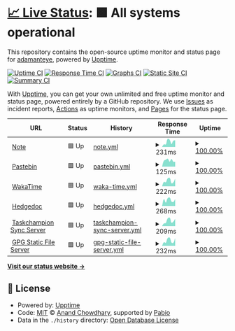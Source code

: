 # [📈 Live Status](https://status.adamanteye.cc): <!--live status--> **🟩 All systems operational**

This repository contains the open-source uptime monitor and status page for [adamanteye](note.adamanteye.cc), powered by [Upptime](https://github.com/upptime/upptime).

[![Uptime CI](https://github.com/adamanteye/upptime/workflows/Uptime%20CI/badge.svg)](https://github.com/adamanteye/upptime/actions?query=workflow%3A%22Uptime+CI%22)
[![Response Time CI](https://github.com/adamanteye/upptime/workflows/Response%20Time%20CI/badge.svg)](https://github.com/adamanteye/upptime/actions?query=workflow%3A%22Response+Time+CI%22)
[![Graphs CI](https://github.com/adamanteye/upptime/workflows/Graphs%20CI/badge.svg)](https://github.com/adamanteye/upptime/actions?query=workflow%3A%22Graphs+CI%22)
[![Static Site CI](https://github.com/adamanteye/upptime/workflows/Static%20Site%20CI/badge.svg)](https://github.com/adamanteye/upptime/actions?query=workflow%3A%22Static+Site+CI%22)
[![Summary CI](https://github.com/adamanteye/upptime/workflows/Summary%20CI/badge.svg)](https://github.com/adamanteye/upptime/actions?query=workflow%3A%22Summary+CI%22)

With [Upptime](https://upptime.js.org), you can get your own unlimited and free uptime monitor and status page, powered entirely by a GitHub repository. We use [Issues](https://github.com/adamanteye/upptime/issues) as incident reports, [Actions](https://github.com/adamanteye/upptime/actions) as uptime monitors, and [Pages](https://status.adamanteye.cc) for the status page.

<!--start: status pages-->
<!-- This summary is generated by Upptime (https://github.com/upptime/upptime) -->
<!-- Do not edit this manually, your changes will be overwritten -->
<!-- prettier-ignore -->
| URL | Status | History | Response Time | Uptime |
| --- | ------ | ------- | ------------- | ------ |
| <img alt="" src="https://icons.duckduckgo.com/ip3/note.adamanteye.cc.ico" height="13"> [Note](https://note.adamanteye.cc) | 🟩 Up | [note.yml](https://github.com/adamanteye/upptime/commits/HEAD/history/note.yml) | <details><summary><img alt="Response time graph" src="./graphs/note/response-time-week.png" height="20"> 231ms</summary><br><a href="https://status.adamanteye.cc/history/note"><img alt="Response time 242" src="https://img.shields.io/endpoint?url=https%3A%2F%2Fraw.githubusercontent.com%2Fadamanteye%2Fupptime%2FHEAD%2Fapi%2Fnote%2Fresponse-time.json"></a><br><a href="https://status.adamanteye.cc/history/note"><img alt="24-hour response time 305" src="https://img.shields.io/endpoint?url=https%3A%2F%2Fraw.githubusercontent.com%2Fadamanteye%2Fupptime%2FHEAD%2Fapi%2Fnote%2Fresponse-time-day.json"></a><br><a href="https://status.adamanteye.cc/history/note"><img alt="7-day response time 231" src="https://img.shields.io/endpoint?url=https%3A%2F%2Fraw.githubusercontent.com%2Fadamanteye%2Fupptime%2FHEAD%2Fapi%2Fnote%2Fresponse-time-week.json"></a><br><a href="https://status.adamanteye.cc/history/note"><img alt="30-day response time 256" src="https://img.shields.io/endpoint?url=https%3A%2F%2Fraw.githubusercontent.com%2Fadamanteye%2Fupptime%2FHEAD%2Fapi%2Fnote%2Fresponse-time-month.json"></a><br><a href="https://status.adamanteye.cc/history/note"><img alt="1-year response time 242" src="https://img.shields.io/endpoint?url=https%3A%2F%2Fraw.githubusercontent.com%2Fadamanteye%2Fupptime%2FHEAD%2Fapi%2Fnote%2Fresponse-time-year.json"></a></details> | <details><summary><a href="https://status.adamanteye.cc/history/note">100.00%</a></summary><a href="https://status.adamanteye.cc/history/note"><img alt="All-time uptime 99.98%" src="https://img.shields.io/endpoint?url=https%3A%2F%2Fraw.githubusercontent.com%2Fadamanteye%2Fupptime%2FHEAD%2Fapi%2Fnote%2Fuptime.json"></a><br><a href="https://status.adamanteye.cc/history/note"><img alt="24-hour uptime 100.00%" src="https://img.shields.io/endpoint?url=https%3A%2F%2Fraw.githubusercontent.com%2Fadamanteye%2Fupptime%2FHEAD%2Fapi%2Fnote%2Fuptime-day.json"></a><br><a href="https://status.adamanteye.cc/history/note"><img alt="7-day uptime 100.00%" src="https://img.shields.io/endpoint?url=https%3A%2F%2Fraw.githubusercontent.com%2Fadamanteye%2Fupptime%2FHEAD%2Fapi%2Fnote%2Fuptime-week.json"></a><br><a href="https://status.adamanteye.cc/history/note"><img alt="30-day uptime 99.96%" src="https://img.shields.io/endpoint?url=https%3A%2F%2Fraw.githubusercontent.com%2Fadamanteye%2Fupptime%2FHEAD%2Fapi%2Fnote%2Fuptime-month.json"></a><br><a href="https://status.adamanteye.cc/history/note"><img alt="1-year uptime 99.98%" src="https://img.shields.io/endpoint?url=https%3A%2F%2Fraw.githubusercontent.com%2Fadamanteye%2Fupptime%2FHEAD%2Fapi%2Fnote%2Fuptime-year.json"></a></details>
| <img alt="" src="https://icons.duckduckgo.com/ip3/bin.adamanteye.cc.ico" height="13"> [Pastebin](https://bin.adamanteye.cc) | 🟩 Up | [pastebin.yml](https://github.com/adamanteye/upptime/commits/HEAD/history/pastebin.yml) | <details><summary><img alt="Response time graph" src="./graphs/pastebin/response-time-week.png" height="20"> 125ms</summary><br><a href="https://status.adamanteye.cc/history/pastebin"><img alt="Response time 147" src="https://img.shields.io/endpoint?url=https%3A%2F%2Fraw.githubusercontent.com%2Fadamanteye%2Fupptime%2FHEAD%2Fapi%2Fpastebin%2Fresponse-time.json"></a><br><a href="https://status.adamanteye.cc/history/pastebin"><img alt="24-hour response time 100" src="https://img.shields.io/endpoint?url=https%3A%2F%2Fraw.githubusercontent.com%2Fadamanteye%2Fupptime%2FHEAD%2Fapi%2Fpastebin%2Fresponse-time-day.json"></a><br><a href="https://status.adamanteye.cc/history/pastebin"><img alt="7-day response time 125" src="https://img.shields.io/endpoint?url=https%3A%2F%2Fraw.githubusercontent.com%2Fadamanteye%2Fupptime%2FHEAD%2Fapi%2Fpastebin%2Fresponse-time-week.json"></a><br><a href="https://status.adamanteye.cc/history/pastebin"><img alt="30-day response time 149" src="https://img.shields.io/endpoint?url=https%3A%2F%2Fraw.githubusercontent.com%2Fadamanteye%2Fupptime%2FHEAD%2Fapi%2Fpastebin%2Fresponse-time-month.json"></a><br><a href="https://status.adamanteye.cc/history/pastebin"><img alt="1-year response time 147" src="https://img.shields.io/endpoint?url=https%3A%2F%2Fraw.githubusercontent.com%2Fadamanteye%2Fupptime%2FHEAD%2Fapi%2Fpastebin%2Fresponse-time-year.json"></a></details> | <details><summary><a href="https://status.adamanteye.cc/history/pastebin">100.00%</a></summary><a href="https://status.adamanteye.cc/history/pastebin"><img alt="All-time uptime 100.00%" src="https://img.shields.io/endpoint?url=https%3A%2F%2Fraw.githubusercontent.com%2Fadamanteye%2Fupptime%2FHEAD%2Fapi%2Fpastebin%2Fuptime.json"></a><br><a href="https://status.adamanteye.cc/history/pastebin"><img alt="24-hour uptime 100.00%" src="https://img.shields.io/endpoint?url=https%3A%2F%2Fraw.githubusercontent.com%2Fadamanteye%2Fupptime%2FHEAD%2Fapi%2Fpastebin%2Fuptime-day.json"></a><br><a href="https://status.adamanteye.cc/history/pastebin"><img alt="7-day uptime 100.00%" src="https://img.shields.io/endpoint?url=https%3A%2F%2Fraw.githubusercontent.com%2Fadamanteye%2Fupptime%2FHEAD%2Fapi%2Fpastebin%2Fuptime-week.json"></a><br><a href="https://status.adamanteye.cc/history/pastebin"><img alt="30-day uptime 100.00%" src="https://img.shields.io/endpoint?url=https%3A%2F%2Fraw.githubusercontent.com%2Fadamanteye%2Fupptime%2FHEAD%2Fapi%2Fpastebin%2Fuptime-month.json"></a><br><a href="https://status.adamanteye.cc/history/pastebin"><img alt="1-year uptime 100.00%" src="https://img.shields.io/endpoint?url=https%3A%2F%2Fraw.githubusercontent.com%2Fadamanteye%2Fupptime%2FHEAD%2Fapi%2Fpastebin%2Fuptime-year.json"></a></details>
| <img alt="" src="https://icons.duckduckgo.com/ip3/wakatime.adamanteye.cc.ico" height="13"> [WakaTime](https://wakatime.adamanteye.cc) | 🟩 Up | [waka-time.yml](https://github.com/adamanteye/upptime/commits/HEAD/history/waka-time.yml) | <details><summary><img alt="Response time graph" src="./graphs/waka-time/response-time-week.png" height="20"> 222ms</summary><br><a href="https://status.adamanteye.cc/history/waka-time"><img alt="Response time 227" src="https://img.shields.io/endpoint?url=https%3A%2F%2Fraw.githubusercontent.com%2Fadamanteye%2Fupptime%2FHEAD%2Fapi%2Fwaka-time%2Fresponse-time.json"></a><br><a href="https://status.adamanteye.cc/history/waka-time"><img alt="24-hour response time 298" src="https://img.shields.io/endpoint?url=https%3A%2F%2Fraw.githubusercontent.com%2Fadamanteye%2Fupptime%2FHEAD%2Fapi%2Fwaka-time%2Fresponse-time-day.json"></a><br><a href="https://status.adamanteye.cc/history/waka-time"><img alt="7-day response time 222" src="https://img.shields.io/endpoint?url=https%3A%2F%2Fraw.githubusercontent.com%2Fadamanteye%2Fupptime%2FHEAD%2Fapi%2Fwaka-time%2Fresponse-time-week.json"></a><br><a href="https://status.adamanteye.cc/history/waka-time"><img alt="30-day response time 215" src="https://img.shields.io/endpoint?url=https%3A%2F%2Fraw.githubusercontent.com%2Fadamanteye%2Fupptime%2FHEAD%2Fapi%2Fwaka-time%2Fresponse-time-month.json"></a><br><a href="https://status.adamanteye.cc/history/waka-time"><img alt="1-year response time 227" src="https://img.shields.io/endpoint?url=https%3A%2F%2Fraw.githubusercontent.com%2Fadamanteye%2Fupptime%2FHEAD%2Fapi%2Fwaka-time%2Fresponse-time-year.json"></a></details> | <details><summary><a href="https://status.adamanteye.cc/history/waka-time">100.00%</a></summary><a href="https://status.adamanteye.cc/history/waka-time"><img alt="All-time uptime 99.86%" src="https://img.shields.io/endpoint?url=https%3A%2F%2Fraw.githubusercontent.com%2Fadamanteye%2Fupptime%2FHEAD%2Fapi%2Fwaka-time%2Fuptime.json"></a><br><a href="https://status.adamanteye.cc/history/waka-time"><img alt="24-hour uptime 100.00%" src="https://img.shields.io/endpoint?url=https%3A%2F%2Fraw.githubusercontent.com%2Fadamanteye%2Fupptime%2FHEAD%2Fapi%2Fwaka-time%2Fuptime-day.json"></a><br><a href="https://status.adamanteye.cc/history/waka-time"><img alt="7-day uptime 100.00%" src="https://img.shields.io/endpoint?url=https%3A%2F%2Fraw.githubusercontent.com%2Fadamanteye%2Fupptime%2FHEAD%2Fapi%2Fwaka-time%2Fuptime-week.json"></a><br><a href="https://status.adamanteye.cc/history/waka-time"><img alt="30-day uptime 99.93%" src="https://img.shields.io/endpoint?url=https%3A%2F%2Fraw.githubusercontent.com%2Fadamanteye%2Fupptime%2FHEAD%2Fapi%2Fwaka-time%2Fuptime-month.json"></a><br><a href="https://status.adamanteye.cc/history/waka-time"><img alt="1-year uptime 99.86%" src="https://img.shields.io/endpoint?url=https%3A%2F%2Fraw.githubusercontent.com%2Fadamanteye%2Fupptime%2FHEAD%2Fapi%2Fwaka-time%2Fuptime-year.json"></a></details>
| <img alt="" src="https://icons.duckduckgo.com/ip3/doc.adamanteye.cc.ico" height="13"> [Hedgedoc](https://doc.adamanteye.cc) | 🟩 Up | [hedgedoc.yml](https://github.com/adamanteye/upptime/commits/HEAD/history/hedgedoc.yml) | <details><summary><img alt="Response time graph" src="./graphs/hedgedoc/response-time-week.png" height="20"> 268ms</summary><br><a href="https://status.adamanteye.cc/history/hedgedoc"><img alt="Response time 256" src="https://img.shields.io/endpoint?url=https%3A%2F%2Fraw.githubusercontent.com%2Fadamanteye%2Fupptime%2FHEAD%2Fapi%2Fhedgedoc%2Fresponse-time.json"></a><br><a href="https://status.adamanteye.cc/history/hedgedoc"><img alt="24-hour response time 306" src="https://img.shields.io/endpoint?url=https%3A%2F%2Fraw.githubusercontent.com%2Fadamanteye%2Fupptime%2FHEAD%2Fapi%2Fhedgedoc%2Fresponse-time-day.json"></a><br><a href="https://status.adamanteye.cc/history/hedgedoc"><img alt="7-day response time 268" src="https://img.shields.io/endpoint?url=https%3A%2F%2Fraw.githubusercontent.com%2Fadamanteye%2Fupptime%2FHEAD%2Fapi%2Fhedgedoc%2Fresponse-time-week.json"></a><br><a href="https://status.adamanteye.cc/history/hedgedoc"><img alt="30-day response time 251" src="https://img.shields.io/endpoint?url=https%3A%2F%2Fraw.githubusercontent.com%2Fadamanteye%2Fupptime%2FHEAD%2Fapi%2Fhedgedoc%2Fresponse-time-month.json"></a><br><a href="https://status.adamanteye.cc/history/hedgedoc"><img alt="1-year response time 256" src="https://img.shields.io/endpoint?url=https%3A%2F%2Fraw.githubusercontent.com%2Fadamanteye%2Fupptime%2FHEAD%2Fapi%2Fhedgedoc%2Fresponse-time-year.json"></a></details> | <details><summary><a href="https://status.adamanteye.cc/history/hedgedoc">100.00%</a></summary><a href="https://status.adamanteye.cc/history/hedgedoc"><img alt="All-time uptime 99.86%" src="https://img.shields.io/endpoint?url=https%3A%2F%2Fraw.githubusercontent.com%2Fadamanteye%2Fupptime%2FHEAD%2Fapi%2Fhedgedoc%2Fuptime.json"></a><br><a href="https://status.adamanteye.cc/history/hedgedoc"><img alt="24-hour uptime 100.00%" src="https://img.shields.io/endpoint?url=https%3A%2F%2Fraw.githubusercontent.com%2Fadamanteye%2Fupptime%2FHEAD%2Fapi%2Fhedgedoc%2Fuptime-day.json"></a><br><a href="https://status.adamanteye.cc/history/hedgedoc"><img alt="7-day uptime 100.00%" src="https://img.shields.io/endpoint?url=https%3A%2F%2Fraw.githubusercontent.com%2Fadamanteye%2Fupptime%2FHEAD%2Fapi%2Fhedgedoc%2Fuptime-week.json"></a><br><a href="https://status.adamanteye.cc/history/hedgedoc"><img alt="30-day uptime 99.93%" src="https://img.shields.io/endpoint?url=https%3A%2F%2Fraw.githubusercontent.com%2Fadamanteye%2Fupptime%2FHEAD%2Fapi%2Fhedgedoc%2Fuptime-month.json"></a><br><a href="https://status.adamanteye.cc/history/hedgedoc"><img alt="1-year uptime 99.86%" src="https://img.shields.io/endpoint?url=https%3A%2F%2Fraw.githubusercontent.com%2Fadamanteye%2Fupptime%2FHEAD%2Fapi%2Fhedgedoc%2Fuptime-year.json"></a></details>
| <img alt="" src="https://icons.duckduckgo.com/ip3/task.adamanteye.cc.ico" height="13"> [Taskchampion Sync Server](https://task.adamanteye.cc) | 🟩 Up | [taskchampion-sync-server.yml](https://github.com/adamanteye/upptime/commits/HEAD/history/taskchampion-sync-server.yml) | <details><summary><img alt="Response time graph" src="./graphs/taskchampion-sync-server/response-time-week.png" height="20"> 209ms</summary><br><a href="https://status.adamanteye.cc/history/taskchampion-sync-server"><img alt="Response time 224" src="https://img.shields.io/endpoint?url=https%3A%2F%2Fraw.githubusercontent.com%2Fadamanteye%2Fupptime%2FHEAD%2Fapi%2Ftaskchampion-sync-server%2Fresponse-time.json"></a><br><a href="https://status.adamanteye.cc/history/taskchampion-sync-server"><img alt="24-hour response time 285" src="https://img.shields.io/endpoint?url=https%3A%2F%2Fraw.githubusercontent.com%2Fadamanteye%2Fupptime%2FHEAD%2Fapi%2Ftaskchampion-sync-server%2Fresponse-time-day.json"></a><br><a href="https://status.adamanteye.cc/history/taskchampion-sync-server"><img alt="7-day response time 209" src="https://img.shields.io/endpoint?url=https%3A%2F%2Fraw.githubusercontent.com%2Fadamanteye%2Fupptime%2FHEAD%2Fapi%2Ftaskchampion-sync-server%2Fresponse-time-week.json"></a><br><a href="https://status.adamanteye.cc/history/taskchampion-sync-server"><img alt="30-day response time 216" src="https://img.shields.io/endpoint?url=https%3A%2F%2Fraw.githubusercontent.com%2Fadamanteye%2Fupptime%2FHEAD%2Fapi%2Ftaskchampion-sync-server%2Fresponse-time-month.json"></a><br><a href="https://status.adamanteye.cc/history/taskchampion-sync-server"><img alt="1-year response time 224" src="https://img.shields.io/endpoint?url=https%3A%2F%2Fraw.githubusercontent.com%2Fadamanteye%2Fupptime%2FHEAD%2Fapi%2Ftaskchampion-sync-server%2Fresponse-time-year.json"></a></details> | <details><summary><a href="https://status.adamanteye.cc/history/taskchampion-sync-server">100.00%</a></summary><a href="https://status.adamanteye.cc/history/taskchampion-sync-server"><img alt="All-time uptime 99.97%" src="https://img.shields.io/endpoint?url=https%3A%2F%2Fraw.githubusercontent.com%2Fadamanteye%2Fupptime%2FHEAD%2Fapi%2Ftaskchampion-sync-server%2Fuptime.json"></a><br><a href="https://status.adamanteye.cc/history/taskchampion-sync-server"><img alt="24-hour uptime 100.00%" src="https://img.shields.io/endpoint?url=https%3A%2F%2Fraw.githubusercontent.com%2Fadamanteye%2Fupptime%2FHEAD%2Fapi%2Ftaskchampion-sync-server%2Fuptime-day.json"></a><br><a href="https://status.adamanteye.cc/history/taskchampion-sync-server"><img alt="7-day uptime 100.00%" src="https://img.shields.io/endpoint?url=https%3A%2F%2Fraw.githubusercontent.com%2Fadamanteye%2Fupptime%2FHEAD%2Fapi%2Ftaskchampion-sync-server%2Fuptime-week.json"></a><br><a href="https://status.adamanteye.cc/history/taskchampion-sync-server"><img alt="30-day uptime 99.96%" src="https://img.shields.io/endpoint?url=https%3A%2F%2Fraw.githubusercontent.com%2Fadamanteye%2Fupptime%2FHEAD%2Fapi%2Ftaskchampion-sync-server%2Fuptime-month.json"></a><br><a href="https://status.adamanteye.cc/history/taskchampion-sync-server"><img alt="1-year uptime 99.97%" src="https://img.shields.io/endpoint?url=https%3A%2F%2Fraw.githubusercontent.com%2Fadamanteye%2Fupptime%2FHEAD%2Fapi%2Ftaskchampion-sync-server%2Fuptime-year.json"></a></details>
| <img alt="" src="https://icons.duckduckgo.com/ip3/gpg.adamanteye.cc.ico" height="13"> [GPG Static File Server](https://gpg.adamanteye.cc) | 🟩 Up | [gpg-static-file-server.yml](https://github.com/adamanteye/upptime/commits/HEAD/history/gpg-static-file-server.yml) | <details><summary><img alt="Response time graph" src="./graphs/gpg-static-file-server/response-time-week.png" height="20"> 232ms</summary><br><a href="https://status.adamanteye.cc/history/gpg-static-file-server"><img alt="Response time 236" src="https://img.shields.io/endpoint?url=https%3A%2F%2Fraw.githubusercontent.com%2Fadamanteye%2Fupptime%2FHEAD%2Fapi%2Fgpg-static-file-server%2Fresponse-time.json"></a><br><a href="https://status.adamanteye.cc/history/gpg-static-file-server"><img alt="24-hour response time 337" src="https://img.shields.io/endpoint?url=https%3A%2F%2Fraw.githubusercontent.com%2Fadamanteye%2Fupptime%2FHEAD%2Fapi%2Fgpg-static-file-server%2Fresponse-time-day.json"></a><br><a href="https://status.adamanteye.cc/history/gpg-static-file-server"><img alt="7-day response time 232" src="https://img.shields.io/endpoint?url=https%3A%2F%2Fraw.githubusercontent.com%2Fadamanteye%2Fupptime%2FHEAD%2Fapi%2Fgpg-static-file-server%2Fresponse-time-week.json"></a><br><a href="https://status.adamanteye.cc/history/gpg-static-file-server"><img alt="30-day response time 247" src="https://img.shields.io/endpoint?url=https%3A%2F%2Fraw.githubusercontent.com%2Fadamanteye%2Fupptime%2FHEAD%2Fapi%2Fgpg-static-file-server%2Fresponse-time-month.json"></a><br><a href="https://status.adamanteye.cc/history/gpg-static-file-server"><img alt="1-year response time 236" src="https://img.shields.io/endpoint?url=https%3A%2F%2Fraw.githubusercontent.com%2Fadamanteye%2Fupptime%2FHEAD%2Fapi%2Fgpg-static-file-server%2Fresponse-time-year.json"></a></details> | <details><summary><a href="https://status.adamanteye.cc/history/gpg-static-file-server">100.00%</a></summary><a href="https://status.adamanteye.cc/history/gpg-static-file-server"><img alt="All-time uptime 99.97%" src="https://img.shields.io/endpoint?url=https%3A%2F%2Fraw.githubusercontent.com%2Fadamanteye%2Fupptime%2FHEAD%2Fapi%2Fgpg-static-file-server%2Fuptime.json"></a><br><a href="https://status.adamanteye.cc/history/gpg-static-file-server"><img alt="24-hour uptime 100.00%" src="https://img.shields.io/endpoint?url=https%3A%2F%2Fraw.githubusercontent.com%2Fadamanteye%2Fupptime%2FHEAD%2Fapi%2Fgpg-static-file-server%2Fuptime-day.json"></a><br><a href="https://status.adamanteye.cc/history/gpg-static-file-server"><img alt="7-day uptime 100.00%" src="https://img.shields.io/endpoint?url=https%3A%2F%2Fraw.githubusercontent.com%2Fadamanteye%2Fupptime%2FHEAD%2Fapi%2Fgpg-static-file-server%2Fuptime-week.json"></a><br><a href="https://status.adamanteye.cc/history/gpg-static-file-server"><img alt="30-day uptime 99.96%" src="https://img.shields.io/endpoint?url=https%3A%2F%2Fraw.githubusercontent.com%2Fadamanteye%2Fupptime%2FHEAD%2Fapi%2Fgpg-static-file-server%2Fuptime-month.json"></a><br><a href="https://status.adamanteye.cc/history/gpg-static-file-server"><img alt="1-year uptime 99.97%" src="https://img.shields.io/endpoint?url=https%3A%2F%2Fraw.githubusercontent.com%2Fadamanteye%2Fupptime%2FHEAD%2Fapi%2Fgpg-static-file-server%2Fuptime-year.json"></a></details>

<!--end: status pages-->

[**Visit our status website →**](https://status.adamanteye.cc)

## 📄 License

- Powered by: [Upptime](https://github.com/upptime/upptime)
- Code: [MIT](./LICENSE) © [Anand Chowdhary](https://anandchowdhary.com), supported by [Pabio](https://pabio.com)
- Data in the `./history` directory: [Open Database License](https://opendatacommons.org/licenses/odbl/1-0/)
